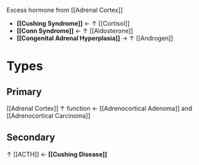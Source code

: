 Excess hormone from [[Adrenal Cortex]]
- **[[Cushing Syndrome]]** ← ↑ [[Cortisol]]
- **[[Conn Syndrome]]** ← ↑ [[Aldosterone]]
- **[[Congenital Adrenal Hyperplasia]]** → ↑ [[Androgen]]

# Types
## Primary
[[Adrenal Cortex]] ↑ function ← [[Adrenocortical Adenoma]] and [[Adrenocortical Carcinoma]]

## Secondary
↑ [[ACTH]] ← **[[Cushing Disease]]**